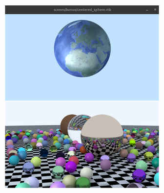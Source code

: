 ![earth](output/earth.webp?raw=true "earth")
![materials](output/materials.webp?raw=true "materials")
